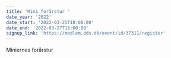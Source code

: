 ```yaml
---
title: 'Mini forårstur '
date_year: '2022'
date_start: '2022-03-25T18:00:00'
date_end: '2022-03-27T11:00:00'
signup_link: 'https://medlem.dds.dk/event/id/37311/register'
---
```

Miniernes forårstur
